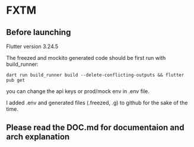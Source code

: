 # FXTM

## Before launching

Flutter version 3.24.5


The freezed and mockito generated code should be first run with build_runner:

`dart run build_runner build --delete-conflicting-outputs && flutter pub get`

you can change the api keys or prod/mock env in .env file. 

I added .env and generated files (.freezed, .g) to github for the sake of the time.

## Please read the DOC.md for documentaion and arch explanation